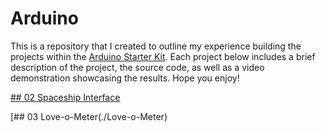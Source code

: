 # Arduino
This is a repository that I created to outline my experience building the projects within the [Arduino Starter Kit](https://store.arduino.cc/usa/arduino-starter-kit). Each project below includes a brief description of the project, the source code, as well as a video demonstration showcasing the results. Hope you enjoy!

[## 02 Spaceship Interface](./Spaceship_Interface)

[## 03 Love-o-Meter(./Love-o-Meter)
